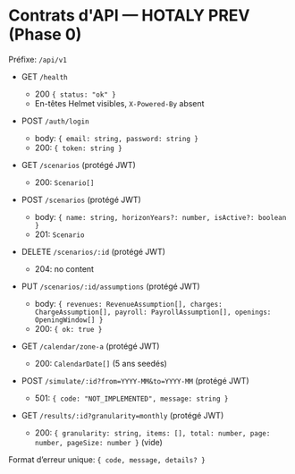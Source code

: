 # Contrats d'API — HOTALY PREV (Phase 0)

Préfixe: `/api/v1`

- GET `/health`
  - 200 `{ status: "ok" }`
  - En-têtes Helmet visibles, `X-Powered-By` absent

- POST `/auth/login`
  - body: `{ email: string, password: string }`
  - 200: `{ token: string }`

- GET `/scenarios` (protégé JWT)
  - 200: `Scenario[]`
- POST `/scenarios` (protégé JWT)
  - body: `{ name: string, horizonYears?: number, isActive?: boolean }`
  - 201: `Scenario`
- DELETE `/scenarios/:id` (protégé JWT)
  - 204: no content
- PUT `/scenarios/:id/assumptions` (protégé JWT)
  - body: `{ revenues: RevenueAssumption[], charges: ChargeAssumption[], payroll: PayrollAssumption[], openings: OpeningWindow[] }`
  - 200: `{ ok: true }`

- GET `/calendar/zone-a` (protégé JWT)
  - 200: `CalendarDate[]` (5 ans seedés)

- POST `/simulate/:id?from=YYYY-MM&to=YYYY-MM` (protégé JWT)
  - 501: `{ code: "NOT_IMPLEMENTED", message: string }`

- GET `/results/:id?granularity=monthly` (protégé JWT)
  - 200: `{ granularity: string, items: [], total: number, page: number, pageSize: number }` (vide)

Format d’erreur unique: `{ code, message, details? }`
